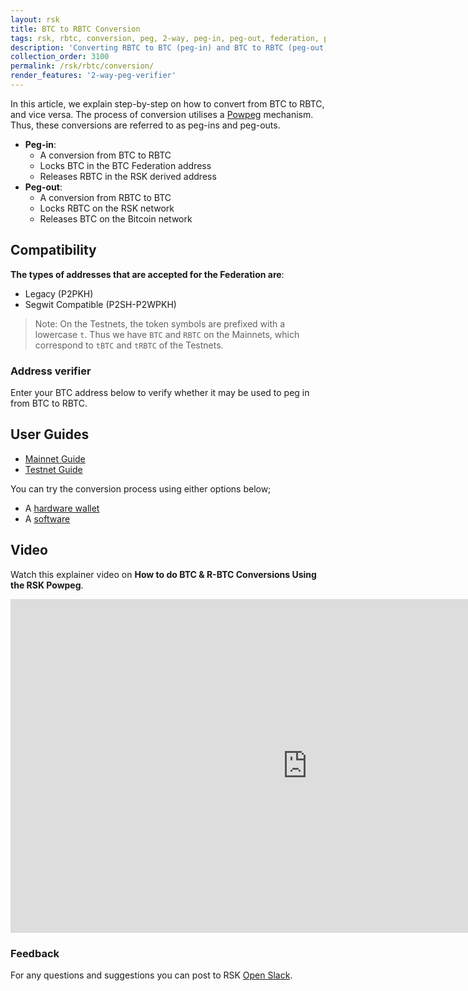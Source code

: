 ```yaml
---
layout: rsk
title: BTC to RBTC Conversion
tags: rsk, rbtc, conversion, peg, 2-way, peg-in, peg-out, federation, powpeg
description: 'Converting RBTC to BTC (peg-in) and BTC to RBTC (peg-out), for both Mainnet and Testnet.'
collection_order: 3100
permalink: /rsk/rbtc/conversion/
render_features: '2-way-peg-verifier'
---
```


In this article, we explain step-by-step on how to convert from BTC to RBTC, and vice versa.
The process of conversion utilises a [Powpeg](/rsk/architecture/powpeg/) mechanism. Thus, these conversions are referred to as peg-ins and peg-outs.

- **Peg-in**:
  - A conversion from BTC to RBTC
  - Locks BTC in the BTC Federation address
  - Releases RBTC in the RSK derived address
- **Peg-out**:
  - A conversion from RBTC to BTC
  - Locks RBTC on the RSK network
  - Releases BTC on the Bitcoin network

## Compatibility

**The types of addresses that are accepted for the Federation are**:
- Legacy (P2PKH)
- Segwit Compatible (P2SH-P2WPKH)

> Note: On the Testnets, the token symbols are prefixed with a lowercase `t`.
> Thus we have `BTC` and `RBTC` on the Mainnets,
> which correspond to `tBTC` and `tRBTC` of the Testnets.

### Address verifier

Enter your BTC address below to verify whether it may be used to peg in from BTC to RBTC.

[](#top "pegin-address-verifier")

## User Guides

- [Mainnet Guide](/rsk/rbtc/conversion/networks/mainnet)
- [Testnet Guide](/rsk/rbtc/conversion/networks/testnet)

You can try the conversion process using either options below;

- A [hardware wallet](/rsk/rbtc/conversion/with-ledger)
- A [software](/rsk/rbtc/conversion/with-node-and-console)

## Video

Watch this explainer video on **How to do BTC & R-BTC Conversions Using the RSK Powpeg**.

<div class="video-container">
  <iframe width="949" height="534" src="https://youtube.com/embed/XTpQW9Rw838" frameborder="0" allow="accelerometer; autoplay; encrypted-media; gyroscope; picture-in-picture" allowfullscreen></iframe>
</div>

### Feedback

For any questions and suggestions you can post to RSK [Open Slack](https://developers.rsk.co/slack).
